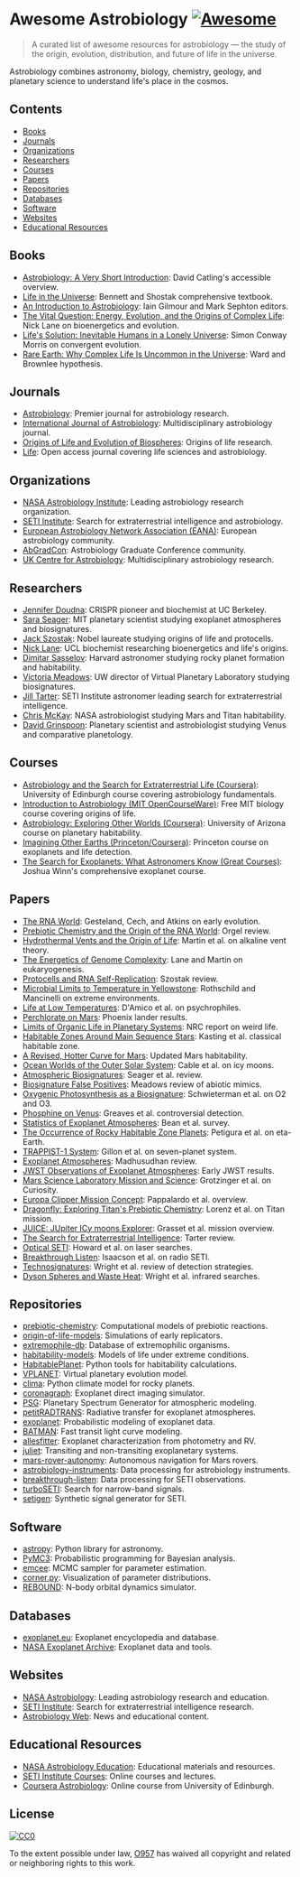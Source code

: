 # Awesome Astrobiology [![Awesome](https://awesome.re/badge-flat.svg)](https://awesome.re)

> A curated list of awesome resources for astrobiology — the study of the origin, evolution, distribution, and future of life in the universe.

Astrobiology combines astronomy, biology, chemistry, geology, and planetary science to understand life's place in the cosmos.

## Contents

- [Books](#books)
- [Journals](#journals)
- [Organizations](#organizations)
- [Researchers](#researchers)
- [Courses](#courses)
- [Papers](#papers)
- [Repositories](#repositories)
- [Databases](#databases)
- [Software](#software)
- [Websites](#websites)
- [Educational Resources](#educational-resources)

## Books

- [Astrobiology: A Very Short Introduction](https://global.oup.com/academic/product/astrobiology-a-very-short-introduction-9780198722762): David Catling's accessible overview.
- [Life in the Universe](https://www.pearson.com/us/higher-education/program/Bennett-Life-in-the-Universe-4th-Edition/PGM1882320.html): Bennett and Shostak comprehensive textbook.
- [An Introduction to Astrobiology](https://www.cambridge.org/core/books/introduction-to-astrobiology/E8E8E8E8E8E8E8E8E8E8E8E8E8E8E8E8): Iain Gilmour and Mark Sephton editors.
- [The Vital Question: Energy, Evolution, and the Origins of Complex Life](https://www.amazon.com/Vital-Question-Evolution-Origins-Complex/dp/0393352978): Nick Lane on bioenergetics and evolution.
- [Life's Solution: Inevitable Humans in a Lonely Universe](https://www.cambridge.org/core/books/lifes-solution/E8E8E8E8E8E8E8E8E8E8E8E8E8E8E8E8): Simon Conway Morris on convergent evolution.
- [Rare Earth: Why Complex Life Is Uncommon in the Universe](https://www.springer.com/gp/book/9780387952895): Ward and Brownlee hypothesis.

## Journals

- [Astrobiology](https://www.liebertpub.com/journal/ast): Premier journal for astrobiology research.
- [International Journal of Astrobiology](https://www.cambridge.org/core/journals/international-journal-of-astrobiology): Multidisciplinary astrobiology journal.
- [Origins of Life and Evolution of Biospheres](https://www.springer.com/journal/11084): Origins of life research.
- [Life](https://www.mdpi.com/journal/life): Open access journal covering life sciences and astrobiology.

## Organizations

- [NASA Astrobiology Institute](https://astrobiology.nasa.gov/): Leading astrobiology research organization.
- [SETI Institute](https://www.seti.org/): Search for extraterrestrial intelligence and astrobiology.
- [European Astrobiology Network Association (EANA)](https://www.eana-net.eu/): European astrobiology community.
- [AbGradCon](https://abgradcon.org/): Astrobiology Graduate Conference community.
- [UK Centre for Astrobiology](https://www.astrobiology.ac.uk/): Multidisciplinary astrobiology research.

## Researchers

- [Jennifer Doudna](https://doudnalab.org/): CRISPR pioneer and biochemist at UC Berkeley.
- [Sara Seager](https://eapsweb.mit.edu/people/seager): MIT planetary scientist studying exoplanet atmospheres and biosignatures.
- [Jack Szostak](https://szostak.med.harvard.edu/): Nobel laureate studying origins of life and protocells.
- [Nick Lane](https://www.ucl.ac.uk/biosciences/people/prof-nick-lane): UCL biochemist researching bioenergetics and life's origins.
- [Dimitar Sasselov](https://www.cfa.harvard.edu/~sasselov/): Harvard astronomer studying rocky planet formation and habitability.
- [Victoria Meadows](https://depts.washington.edu/naivpl/content/victoria-meadows): UW director of Virtual Planetary Laboratory studying biosignatures.
- [Jill Tarter](https://www.seti.org/our-scientists/jill-tarter): SETI Institute astronomer leading search for extraterrestrial intelligence.
- [Chris McKay](https://www.nasa.gov/people/christopher-mckay/): NASA astrobiologist studying Mars and Titan habitability.
- [David Grinspoon](https://www.davidgrinspoon.com/): Planetary scientist and astrobiologist studying Venus and comparative planetology.

## Courses

- [Astrobiology and the Search for Extraterrestrial Life (Coursera)](https://www.coursera.org/learn/astrobiology): University of Edinburgh course covering astrobiology fundamentals.
- [Introduction to Astrobiology (MIT OpenCourseWare)](https://ocw.mit.edu/courses/7-016-introductory-biology-fall-2018/): Free MIT biology course covering origins of life.
- [Astrobiology: Exploring Other Worlds (Coursera)](https://www.coursera.org/learn/astrobiology-exploring-other-worlds): University of Arizona course on planetary habitability.
- [Imagining Other Earths (Princeton/Coursera)](https://www.coursera.org/learn/life-on-other-planets): Princeton course on exoplanets and life detection.
- [The Search for Exoplanets: What Astronomers Know (Great Courses)](https://www.thegreatcourses.com/courses/search-for-exoplanets-what-astronomers-know): Joshua Winn's comprehensive exoplanet course.

## Papers

- [The RNA World](https://www.cshl.edu/rna-world/): Gesteland, Cech, and Atkins on early evolution.
- [Prebiotic Chemistry and the Origin of the RNA World](https://www.ncbi.nlm.nih.gov/pmc/articles/PMC1693790/): Orgel review.
- [Hydrothermal Vents and the Origin of Life](https://www.nature.com/articles/nrmicro1991): Martin et al. on alkaline vent theory.
- [The Energetics of Genome Complexity](https://www.nature.com/articles/nature09486): Lane and Martin on eukaryogenesis.
- [Protocells and RNA Self-Replication](https://www.cshl.edu/cold-spring-harbor-perspectives-in-biology/): Szostak review.
- [Microbial Limits to Temperature in Yellowstone](https://www.science.org/doi/10.1126/science.1067795): Rothschild and Mancinelli on extreme environments.
- [Life at Low Temperatures](https://journals.asm.org/doi/10.1128/mmbr.00006-10): D'Amico et al. on psychrophiles.
- [Perchlorate on Mars](https://www.science.org/doi/10.1126/science.1150690): Phoenix lander results.
- [Limits of Organic Life in Planetary Systems](https://www.nap.edu/catalog/11919/the-limits-of-organic-life-in-planetary-systems): NRC report on weird life.
- [Habitable Zones Around Main Sequence Stars](https://ui.adsabs.harvard.edu/abs/1993Icar..101..108K/abstract): Kasting et al. classical habitable zone.
- [A Revised, Hotter Curve for Mars](https://www.liebertpub.com/doi/10.1089/ast.2020.2268): Updated Mars habitability.
- [Ocean Worlds of the Outer Solar System](https://agupubs.onlinelibrary.wiley.com/doi/full/10.1029/2018JE005737): Cable et al. on icy moons.
- [Atmospheric Biosignatures](https://www.annualreviews.org/doi/abs/10.1146/annurev-astro-082214-122238): Seager et al. review.
- [Biosignature False Positives](https://www.liebertpub.com/doi/10.1089/ast.2014.1231): Meadows review of abiotic mimics.
- [Oxygenic Photosynthesis as a Biosignature](https://www.liebertpub.com/doi/10.1089/ast.2017.1729): Schwieterman et al. on O2 and O3.
- [Phosphine on Venus](https://www.nature.com/articles/s41550-020-1174-4): Greaves et al. controversial detection.
- [Statistics of Exoplanet Atmospheres](https://iopscience.iop.org/article/10.3847/1538-3881/ab9225): Bean et al. survey.
- [The Occurrence of Rocky Habitable Zone Planets](https://www.pnas.org/doi/10.1073/pnas.1304196110): Petigura et al. on eta-Earth.
- [TRAPPIST-1 System](https://www.nature.com/articles/nature21360): Gillon et al. on seven-planet system.
- [Exoplanet Atmospheres](https://www.annualreviews.org/doi/abs/10.1146/annurev-astro-081817-051846): Madhusudhan review.
- [JWST Observations of Exoplanet Atmospheres](https://www.nature.com/articles/s41586-022-05269-w): Early JWST results.
- [Mars Science Laboratory Mission and Science](https://link.springer.com/article/10.1007/s11214-012-9892-2): Grotzinger et al. on Curiosity.
- [Europa Clipper Mission Concept](https://link.springer.com/article/10.1007/s11214-021-00849-9): Pappalardo et al. overview.
- [Dragonfly: Exploring Titan's Prebiotic Chemistry](https://www.hou.usra.edu/meetings/lpsc2018/pdf/1958.pdf): Lorenz et al. on Titan mission.
- [JUICE: JUpiter ICy moons Explorer](https://link.springer.com/article/10.1007/s11214-021-00801-x): Grasset et al. mission overview.
- [The Search for Extraterrestrial Intelligence](https://www.annualreviews.org/doi/abs/10.1146/annurev-astro-081710-102558): Tarter review.
- [Optical SETI](https://iopscience.iop.org/article/10.1086/316273): Howard et al. on laser searches.
- [Breakthrough Listen](https://iopscience.iop.org/article/10.1088/0004-637X/802/2/86): Isaacson et al. on radio SETI.
- [Technosignatures](https://www.liebertpub.com/doi/10.1089/ast.2019.2128): Wright et al. review of detection strategies.
- [Dyson Spheres and Waste Heat](https://iopscience.iop.org/article/10.3847/0004-637X/816/1/17): Wright et al. infrared searches.

## Repositories

- [prebiotic-chemistry](https://github.com/nkodani/prebiotic-chemistry): Computational models of prebiotic reactions.
- [origin-of-life-models](https://github.com/syntheticbiology/origin-models): Simulations of early replicators.
- [extremophile-db](https://github.com/lifewatch/extremophile-database): Database of extremophilic organisms.
- [habitability-models](https://github.com/astrobiology/habitability): Models of life under extreme conditions.
- [HabitablePlanet](https://github.com/rodluger/habitableplanet): Python tools for habitability calculations.
- [VPLANET](https://github.com/VirtualPlanetaryLaboratory/vplanet): Virtual planetary evolution model.
- [clima](https://github.com/Nicholaswogan/clima): Python climate model for rocky planets.
- [coronagraph](https://github.com/jlustigy/coronagraph): Exoplanet direct imaging simulator.
- [PSG](https://psg.gsfc.nasa.gov/): Planetary Spectrum Generator for atmospheric modeling.
- [petitRADTRANS](https://github.com/jovian-explorer/petitRADTRANS): Radiative transfer for exoplanet atmospheres.
- [exoplanet](https://github.com/exoplanet-dev/exoplanet): Probabilistic modeling of exoplanet data.
- [BATMAN](https://github.com/lkreidberg/batman): Fast transit light curve modeling.
- [allesfitter](https://github.com/MNGuenther/allesfitter): Exoplanet characterization from photometry and RV.
- [juliet](https://github.com/nespinoza/juliet): Transiting and non-transiting exoplanetary systems.
- [mars-rover-autonomy](https://github.com/nasa/mars-rover): Autonomous navigation for Mars rovers.
- [astrobiology-instruments](https://github.com/nasa/astrobiology-tools): Data processing for astrobiology instruments.
- [breakthrough-listen](https://github.com/UCBerkeleySETI/breakthrough): Data processing for SETI observations.
- [turboSETI](https://github.com/UCBerkeleySETI/turbo_seti): Search for narrow-band signals.
- [setigen](https://github.com/bbrzycki/setigen): Synthetic signal generator for SETI.

## Software

- [astropy](https://www.astropy.org/): Python library for astronomy.
- [PyMC3](https://docs.pymc.io/): Probabilistic programming for Bayesian analysis.
- [emcee](https://emcee.readthedocs.io/): MCMC sampler for parameter estimation.
- [corner.py](https://corner.readthedocs.io/): Visualization of parameter distributions.
- [REBOUND](https://github.com/hannorein/rebound): N-body orbital dynamics simulator.

## Databases

- [exoplanet.eu](http://exoplanet.eu/): Exoplanet encyclopedia and database.
- [NASA Exoplanet Archive](https://exoplanetarchive.ipac.caltech.edu/): Exoplanet data and tools.

## Websites

- [NASA Astrobiology](https://astrobiology.nasa.gov/): Leading astrobiology research and education.
- [SETI Institute](https://www.seti.org/): Search for extraterrestrial intelligence research.
- [Astrobiology Web](http://www.astrobiology.com/): News and educational content.

## Educational Resources

- [NASA Astrobiology Education](https://astrobiology.nasa.gov/education/): Educational materials and resources.
- [SETI Institute Courses](https://www.seti.org/education): Online courses and lectures.
- [Coursera Astrobiology](https://www.coursera.org/learn/astrobiology): Online course from University of Edinburgh.

## License

[![CC0](http://mirrors.creativecommons.org/presskit/buttons/88x31/svg/cc-zero.svg)](https://creativecommons.org/publicdomain/zero/1.0/)

To the extent possible under law, [O957](https://github.com/O957) has waived all copyright and related or neighboring rights to this work.
